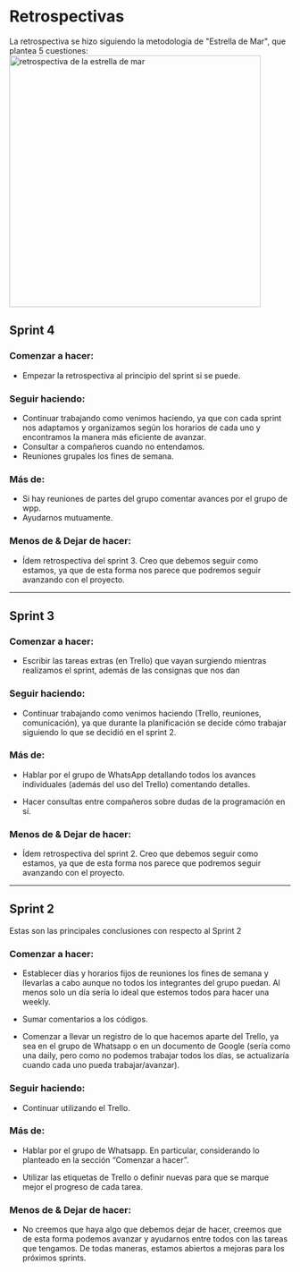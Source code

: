 # Retrospectivas
La retrospectiva se hizo siguiendo la metodología de "Estrella de Mar", que plantea 5 cuestiones:
<br>
<img src="https://choice.ar/wp-content/uploads/2021/07/choice-redes_abrilestrella-800x800.png" alt="retrospectiva de la estrella de mar" width=450px>
<br>

## Sprint 4

### Comenzar a hacer:
- Empezar la retrospectiva al principio del sprint si se puede.

### Seguir haciendo:
- Continuar trabajando como venimos haciendo, ya que con cada sprint nos adaptamos y organizamos según los horarios de cada uno y encontramos la manera más eficiente de avanzar.
- Consultar a compañeros cuando no entendamos.
- Reuniones grupales los fines de semana.

### Más de:
- Si hay reuniones de partes del grupo comentar avances por el grupo de wpp.
- Ayudarnos mutuamente.


### Menos de & Dejar de hacer:
- Ídem retrospectiva del sprint 3. Creo que debemos seguir como estamos, ya que de esta forma nos parece que podremos seguir avanzando con el proyecto.

<hr>

## Sprint 3

### Comenzar a hacer:
- Escribir las tareas extras (en Trello) que vayan surgiendo mientras realizamos el sprint, además de las consignas que nos dan

### Seguir haciendo:
- Continuar trabajando como venimos haciendo (Trello, reuniones, comunicación), ya que durante la planificación se decide cómo trabajar siguiendo lo que se decidió en el sprint 2.

### Más de:
- Hablar por el grupo de WhatsApp detallando todos los avances individuales (además del uso del Trello) comentando detalles.

- Hacer consultas entre compañeros sobre dudas de la programación en sí.

### Menos de & Dejar de hacer:
- Ídem retrospectiva del sprint 2. Creo que debemos seguir como estamos, ya que de esta forma nos parece que podremos seguir avanzando con el proyecto.

<hr>

## Sprint 2
Estas son las principales conclusiones con respecto al Sprint 2

### Comenzar a hacer: 
- Establecer días y horarios fijos de reuniones los fines de semana y llevarlas a cabo aunque no todos los integrantes del grupo puedan. Al menos solo un día sería lo ideal que estemos todos para hacer una weekly.

- Sumar comentarios a los códigos.

- Comenzar a llevar un registro de lo que hacemos aparte del Trello, ya sea en el grupo de Whatsapp o en un documento de Google (sería como una daily, pero como no podemos trabajar todos los días, se actualizaría cuando cada uno pueda trabajar/avanzar).

### Seguir haciendo:
- Continuar utilizando el Trello.

### Más de:
- Hablar por el grupo de Whatsapp. En particular, considerando lo planteado en la sección “Comenzar a hacer”.

- Utilizar las etiquetas de Trello o definir nuevas para que se marque mejor el progreso de cada tarea.

### Menos de & Dejar de hacer:
- No creemos que haya algo que debemos dejar de hacer, creemos que de esta forma podemos avanzar y ayudarnos entre todos con las tareas que tengamos. De todas maneras, estamos abiertos a mejoras para los próximos sprints.
